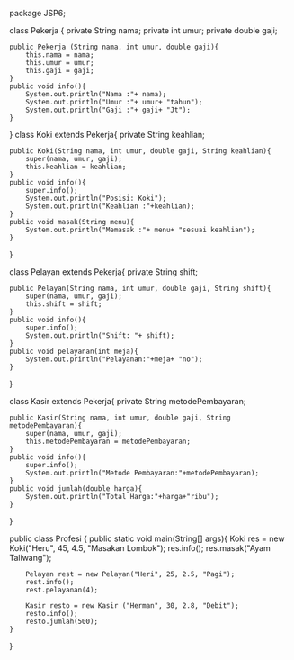 package JSP6;

class Pekerja {
    private String nama;
    private int umur;
    private double gaji;
    
    public Pekerja (String nama, int umur, double gaji){
        this.nama = nama;
        this.umur = umur;
        this.gaji = gaji;
    }
    public void info(){
        System.out.println("Nama :"+ nama);
        System.out.println("Umur :"+ umur+ "tahun");
        System.out.println("Gaji :"+ gaji+ "Jt");
    }
}
class Koki extends Pekerja{
    private String keahlian;
    
    public Koki(String nama, int umur, double gaji, String keahlian){
        super(nama, umur, gaji);
        this.keahlian = keahlian;
    }
    public void info(){
        super.info();
        System.out.println("Posisi: Koki");
        System.out.println("Keahlian :"+keahlian);
    }
    public void masak(String menu){
        System.out.println("Memasak :"+ menu+ "sesuai keahlian");
    }
}

class Pelayan extends Pekerja{
    private String shift;
    
    public Pelayan(String nama, int umur, double gaji, String shift){
        super(nama, umur, gaji);
        this.shift = shift;
    }
    public void info(){
        super.info();
        System.out.println("Shift: "+ shift);
    }
    public void pelayanan(int meja){
        System.out.println("Pelayanan:"+meja+ "no");
    }
}

class Kasir extends Pekerja{
    private String metodePembayaran;
    
    public Kasir(String nama, int umur, double gaji, String metodePembayaran){
        super(nama, umur, gaji);
        this.metodePembayaran = metodePembayaran;
    }
    public void info(){
        super.info();
        System.out.println("Metode Pembayaran:"+metodePembayaran);
    }
    public void jumlah(double harga){
        System.out.println("Total Harga:"+harga+"ribu");
    }
}

public class Profesi {
    public static void main(String[] args){
        Koki res = new Koki("Heru", 45, 4.5, "Masakan Lombok");
        res.info();
        res.masak("Ayam Taliwang");
        
        Pelayan rest = new Pelayan("Heri", 25, 2.5, "Pagi");
        rest.info();
        rest.pelayanan(4);
        
        Kasir resto = new Kasir ("Herman", 30, 2.8, "Debit");
        resto.info();
        resto.jumlah(500);
    }
}
